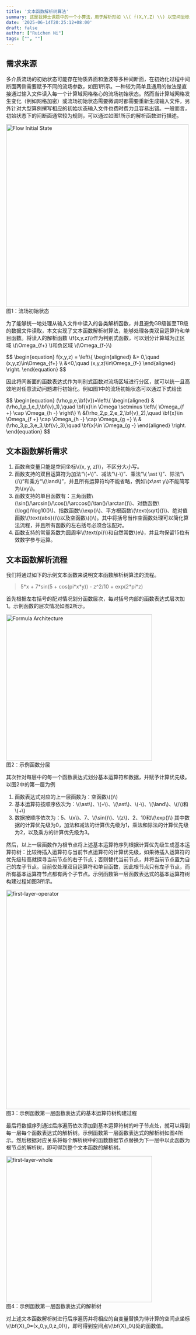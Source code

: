 ```yaml
---
title: '文本函数解析树算法'
summary: 这是我博士课题中的一个小算法，用于解析形如 \\( f(X,Y,Z) \\) 以空间坐标为变量的文本函数并进行表达式计算。当时的目的是为了能够统一地设置流场的初始状态，由于流场的初始状态的界面往往可以通过解析函数来表示，因此设计了以空间坐标 \\( (X,Y,Z) \\) 为变量的函数表达式解析。通过文本函数解析避免了初始状态文件的导出，并且在后续做多相流的时候还可以拿来计算相应的初始体积分数。
date: '2025-06-14T20:25:12+08:00'
draft: false
author: ["Ruichen Ni"]
tags: ["", ""]
---
```


## 需求来源
多介质流场的初始状态可能存在物质界面和激波等多种间断面，在初始化过程中间断面两侧需要赋予不同的流场参数，如图1所示。一种较为简单且通用的做法是直接通过输入文件读入每一个计算域网格格心的流场初始状态。然而当计算域网格发生变化（例如网格加密）或流场初始状态需要微调时都需要重新生成输入文件，另外针对大型算例撰写相应的初始状态输入文件也费时费力且容易出错。一般而言，初始状态下的间断面通常较为规则，可以通过如图1所示的解析函数进行描述。

<div class="lightbox-gallery-center">
  <div class="gallery-item">
    <a href="/images/TextFormula/initial-state.png" data-lightbox="text-formula" data-title="Flow Initial State">
      <img src="/images/TextFormula/initial-state.png" alt="Flow Initial State" width="500" class="gallery-thumb" loading="lazy">
    </a>
    <div class="gallery-caption">图1：流场初始状态</div>
  </div>
</div>

为了能够统一地处理从输入文件中读入的各类解析函数，并且避免GB级甚至TB级的数据文件读取，本文实现了文本函数解析树算法，能够处理各类双目运算符和单目函数。将读入的解析函数 \\(f(x,y,z)\\)作为判别式函数，可以划分计算域为正区域 \\(\Omega_{f+} \\)和负区域 \\(\Omega_{f-}\\)

$$
\\begin{equation}
    f(x,y,z) = \\left\\{
    \\begin{aligned}
        &> 0,\quad (x,y,z)\in\Omega_{f+} \\\\
        &<0,\quad (x,y,z)\in\Omega_{f-}
    \\end{aligned}
    \\right.
\\end{equation}
$$

因此将间断面的函数表达式作为判别式函数对流场区域进行分区，就可以统一且高效地对任意流动问题进行初始化。例如图1中的流场初始状态可以通过下式给出

$$
\\begin{equation}
    (\\rho,p,e,\\bf{v})=\\left\\{ 
    \\begin{aligned}
        &(\\rho\_1,p\_1,e\_1,\\bf{v}_1),\quad \\bf{x}\in \\Omega \\setminus \\left\\{ \\Omega\_{f +} \\cap \\Omega\_{h -} \\right\\} \\\\
        &(\\rho\_2,p\_2,e\_2,\\bf{v}_2),\quad \\bf{x}\in \\Omega\_{f +} \\cap \\Omega\_{h -} \\cap \\Omega\_{g +} \\\\
        &(\\rho\_3,p\_3,e\_3,\\bf{v}_3),\quad \\bf{x}\in \\Omega\_{g -}
    \\end{aligned}
    \\right.
\\end{equation}
$$

## 文本函数解析需求
1. 函数自变量只能是空间坐标\\((x, y, z)\\)，不区分大小写。
2. 函数支持的双目运算符为加法“\\(+\\)”、减法“\\(-\\)”、乘法“\\( \\ast \\)”、除法“\\(/\\)”和乘方“\\(\\land\\)”，并且所有运算符均不能省略，例如\\(x\\ast y\\)不能简写为\\(xy\\)。
3. 函数支持的单目函数有：三角函数\\(\\sin()/\\arcsin()/\\cos()/\\arccos()/\\tan()/\\arctan()\\)、对数函数\\(\\log()/\\log10()\\)、指数函数\\(\\exp()\\)、平方根函数\\(\\text{sqrt}()\\)、绝对值函数\\(\\text{abs}()\\)以及空函数\\(()\\)。其中将括号当作空函数处理可以简化算法流程，并且所有函数的左右括号必须合法配对。
4. 函数支持的常量系数为圆周率\\(\\text{pi}\\)和自然常数\\(e\\)，并且均保留15位有效数字参与运算。

## 文本函数解析流程
我们将通过如下的示例文本函数来说明文本函数解析树算法的流程。

> 5\*x + 7\*sin(5 + cos(pi\*x\*y)) - z\^2/10 + exp(2\*pi\*z)

首先根据左右括号的配对情况划分函数层次，每对括号内部的函数表达式层次加1。示例函数的层次情况如图2所示。

<div class="lightbox-gallery-center">
  <div class="gallery-item">
    <a href="/images/TextFormula/formula-architecture.png" data-lightbox="text-formula" data-title="Formula Architecture">
      <img src="/images/TextFormula/formula-architecture.png" alt="Formula Architecture" width="400" class="gallery-thumb" loading="lazy">
    </a>
    <div class="gallery-caption">图2：示例函数分层</div>
  </div>
</div>

其次针对每层中的每一个函数表达式划分基本运算符和数据，并赋予计算优先级。以图2中的第一层为例

1. 函数表达式对应的上一层函数为：空函数\\(()\\)
2. 基本运算符按顺序依次为：\\(\\ast\\)、\\(+\\)、\\(\\ast\\)、\\(-\\)、\\(\land\\)、\\(/\\)和\\(+\\)
3. 数据按顺序依次为：5、\\(x\\)、7、\\(\\sin()\\)、\\(z\\)、2、10和\\(\\exp()\\)
其中数据的计算优先级为0，加法和减法的计算优先级为1，乘法和除法的计算优先级为2，以及乘方的计算优先级为3。

然后，以上一层函数作为根节点将上述基本运算符序列根据计算优先级生成基本运算符树：比较待插入运算符与当前节点运算符的计算优先级，如果待插入运算符的优先级较高就探寻当前节点的右子节点；否则替代当前节点，并将当前节点置为自己的左子节点。目前仅处理双目运算符和单目函数，因此根节点只有左子节点，而所有基本运算符节点都有两个子节点。示例函数第一层函数表达式的基本运算符树构建过程如图3所示。

<div class="lightbox-gallery-center">
  <div class="gallery-item">
    <a href="/images/TextFormula/first-layer-operator.png" data-lightbox="text-formula" data-title="first-layer-operator">
      <img src="/images/TextFormula/first-layer-operator.png" alt="first-layer-operator" width="600" class="gallery-thumb" loading="lazy">
    </a>
    <div class="gallery-caption">图3：示例函数第一层函数表达式的基本运算符树构建过程</div>
  </div>
</div>

最后将数据序列通过后序遍历依次添加到基本运算符树的叶子节点处，就可以得到每一层每个函数表达式的解析树。示例函数第一层函数表达式的解析树如图4所示。然后根据对应关系将每个解析树中的函数数据节点替换为下一层中以此函数为根节点的解析树，即可得到整个文本函数的解析树。

<div class="lightbox-gallery-center">
  <div class="gallery-item">
    <a href="/images/TextFormula/first-layer-whole.png" data-lightbox="text-formula" data-title="first-layer-whole">
      <img src="/images/TextFormula/first-layer-whole.png" alt="first-layer-whole" width="400" class="gallery-thumb" loading="lazy">
    </a>
    <div class="gallery-caption">图4：示例函数第一层函数表达式的解析树</div>
  </div>
</div>

对上述文本函数解析树进行后序遍历并将相应的自变量替换为待计算的空间点坐标\\(\\bf{X}_0=(x_0,y_0,z_0)\\)，即可得到空间点\\(\\bf{X}_0\\)处的函数值。